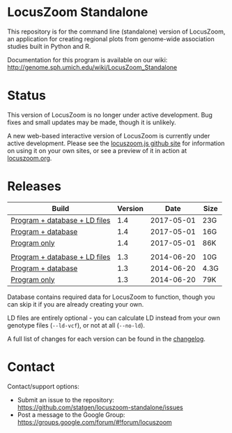 # LocusZoom Standalone

This repository is for the command line (standalone) version of LocusZoom, an application for creating regional plots from genome-wide association studies built in Python and R.

Documentation for this program is available on our wiki: http://genome.sph.umich.edu/wiki/LocusZoom_Standalone

# Status

This version of LocusZoom is no longer under active development. Bug fixes and small updates may be made, though it is unlikely. 

A new web-based interactive version of LocusZoom is currently under active development. Please see the [locuszoom.js github site](https://github.com/statgen/locuszoom/) for information on using it on your own sites, or see a preview of it in action at [locuszoom.org](http://locuszoom.org/locuszoomjs.php). 

# Releases

| Build                                                                                               | Version | Date       | Size |
|-----------------------------------------------------------------------------------------------------|---------|------------|------|
| [Program + database + LD files](https://statgen.sph.umich.edu/locuszoom/download/locuszoom_1.4.tgz) | 1.4     | 2017-05-01 | 23G  |
| [Program + database](https://statgen.sph.umich.edu/locuszoom/download/locuszoom_1.4_nold.tgz)       | 1.4     | 2017-05-01 | 16G  |
| [Program only](https://statgen.sph.umich.edu/locuszoom/download/locuszoom_1.4_srconly.tgz)          | 1.4     | 2017-05-01 | 86K  |
|                                                                                                     |         |            |      |
| [Program + database + LD files](https://statgen.sph.umich.edu/locuszoom/download/locuszoom_1.3.tgz) | 1.3     | 2014-06-20 | 10G  |
| [Program + database](https://statgen.sph.umich.edu/locuszoom/download/locuszoom_1.3_nold.tgz)       | 1.3     | 2014-06-20 | 4.3G |
| [Program only](https://statgen.sph.umich.edu/locuszoom/download/locuszoom_1.3_srconly.tgz)          | 1.3     | 2014-06-20 | 79K  |

Database contains required data for LocusZoom to function, though you can skip it if you are already creating your own. 

LD files are entirely optional - you can calculate LD instead from your own genotype files (`--ld-vcf`), or not at all (`--no-ld`). 

A full list of changes for each version can be found in the [changelog](docs/CHANGELOG.md). 

# Contact

Contact/support options:
 * Submit an issue to the repository: https://github.com/statgen/locuszoom-standalone/issues
 * Post a message to the Google Group: https://groups.google.com/forum/#!forum/locuszoom

